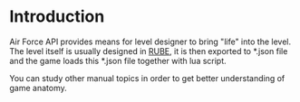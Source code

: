# Introduction

Air Force API provides means for level designer to bring "life" into the level.
The level itself is usually designed in [RUBE](https://www.iforce2d.net/rube), it is then exported
to \*.json file and the game loads this \*.json file together with lua script.

You can study other manual topics in order to get better understanding of
game anatomy.

